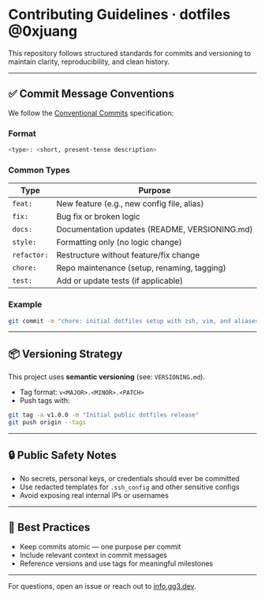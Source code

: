 # Contributing Guidelines · dotfiles @0xjuang

This repository follows structured standards for commits and versioning to maintain clarity, reproducibility, and clean history.

---

## ✅ Commit Message Conventions

We follow the [Conventional Commits](https://www.conventionalcommits.org/) specification:

### Format
```bash
<type>: <short, present-tense description>
```

### Common Types
| Type        | Purpose                                        |
|-------------|------------------------------------------------|
| `feat:`     | New feature (e.g., new config file, alias)     |
| `fix:`      | Bug fix or broken logic                        |
| `docs:`     | Documentation updates (README, VERSIONING.md) |
| `style:`    | Formatting only (no logic change)              |
| `refactor:` | Restructure without feature/fix change         |
| `chore:`    | Repo maintenance (setup, renaming, tagging)    |
| `test:`     | Add or update tests (if applicable)            |

### Example
```bash
git commit -m "chore: initial dotfiles setup with zsh, vim, and aliases"
```

---

## 📦 Versioning Strategy

This project uses **semantic versioning** (see: `VERSIONING.md`).

- Tag format: `v<MAJOR>.<MINOR>.<PATCH>`
- Push tags with:
```bash
git tag -a v1.0.0 -m "Initial public dotfiles release"
git push origin --tags
```

---

## 🔒 Public Safety Notes

- No secrets, personal keys, or credentials should ever be committed
- Use redacted templates for `.ssh_config` and other sensitive configs
- Avoid exposing real internal IPs or usernames

---

## 🧠 Best Practices

- Keep commits atomic — one purpose per commit
- Include relevant context in commit messages
- Reference versions and use tags for meaningful milestones

---

For questions, open an issue or reach out to [info.gg3.dev](https://info.gg3.dev).

